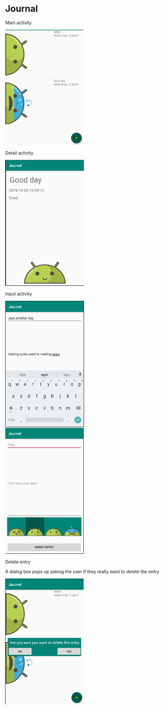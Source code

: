# Journal

Main activity

<img src="https://github.com/BramAkkerman/Journal/blob/master/doc/Homescreen.png" />

Detail activity

<img src="https://github.com/BramAkkerman/Journal/blob/master/doc/Detail.png" />

Input activity

<img src="https://github.com/BramAkkerman/Journal/blob/master/doc/AddScreen.png" />
<img src="https://github.com/BramAkkerman/Journal/blob/master/doc/SelectMood.png" />

Delete entry

A dialog box pops up asking the user if they really want to delete the entry

<img src="https://github.com/BramAkkerman/Journal/blob/master/doc/DeleteScreen.png" />
